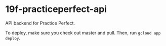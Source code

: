 # 19f-practiceperfect-api
API backend for Practice Perfect.

To deploy, make sure you check out master and pull. Then, run `gcloud app deploy`.